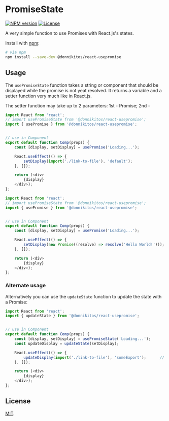 PromiseState
===========

[![NPM version](https://badgen.net/npm/v/@donnikitos/react-usepromise)](https://www.npmjs.com/package/@donnikitos/react-usepromise)
[![License](https://badgen.net/npm/license/@donnikitos/react-usepromise)](https://www.npmjs.com/package/@donnikitos/react-usepromise)

A very simple function to use Promises with React.js's states.

Install with [npm](https://www.npmjs.com/):

```bash
# via npm
npm install --save-dev @donnikitos/react-usepromise
```

## Usage

The `usePromiseState` function takes a string or component that should be displayed while the promise is not yeat resolved.
It returns a variable and a setter function very much like in React.js.

The setter function may take up to 2 parameters: 1st - Promise; 2nd -

```js
import React from 'react';
// import usePromiseState from '@donnikitos/react-usepromise';
import { usePromise } from '@donnikitos/react-usepromise';


// use in Component
export default function Comp(props) {
	const [display, setDisplay] = usePromise('Loading...');

	React.useEffect(() => {
		setDisplay(import('./link-to-file'), 'default');					// loads the default export from link-to-file
	}, []);

	return (<div>
		{display}
	</div>);
};
```

```js
import React from 'react';
// import usePromiseState from '@donnikitos/react-usepromise';
import { usePromise } from '@donnikitos/react-usepromise';


// use in Component
export default function Comp(props) {
	const [display, setDisplay] = usePromise('Loading...');

	React.useEffect(() => {
		setDisplay(new Promise((resolve) => resolve('Hello World!')));					// loads the default export from link-to-file
	}, []);

	return (<div>
		{display}
	</div>);
};
```

### Alternate usage

Alternatively you can use the `updateState` function to update the state with a Promise:

```js
import React from 'react';
import { updateState } from '@donnikitos/react-usepromise';


// use in Component
export default function Comp(props) {
	const [display, setDisplay] = usePromiseState('Loading...');
	const updateDisplay = updateState(setDisplay);

	React.useEffect(() => {
		updateDisplay(import('./link-to-file'), 'someExport');		// loads the someExport export from link-to-file -> also possible with the normal version
	}, []);

	return (<div>
		{display}
	</div>);
};
```

## License

[MIT](LICENSE).
